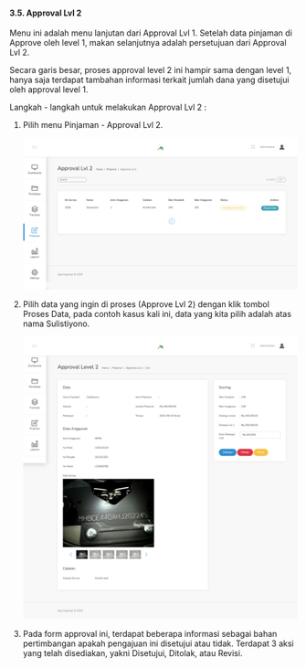 #### 3.5. Approval Lvl 2
Menu ini adalah menu lanjutan dari Approval Lvl 1. Setelah data pinjaman di Approve oleh level 1, makan selanjutnya adalah persetujuan dari Approval Lvl 2.

Secara garis besar, proses approval level 2 ini hampir sama dengan level 1, hanya saja terdapat tambahan informasi terkait jumlah dana yang disetujui oleh approval level 1.

Langkah - langkah untuk melakukan Approval Lvl 2 :
1. Pilih menu Pinjaman - Approval Lvl 2.

    <img src="../images/3_E_Tampilan_Table_Approval_2.png" alt="drawing" width="550">

2. Pilih data yang ingin di proses (Approve Lvl 2) dengan klik tombol Proses Data, pada contoh kasus kali ini, data yang kita pilih adalah atas nama Sulistiyono.

    <img src="../images/3_E_Tampilan_Approval_2_Setuju.png" alt="drawing" width="550">

3. Pada form approval ini, terdapat beberapa informasi sebagai bahan pertimbangan apakah pengajuan ini disetujui atau tidak. Terdapat 3 aksi yang telah disediakan, yakni Disetujui, Ditolak, atau Revisi.